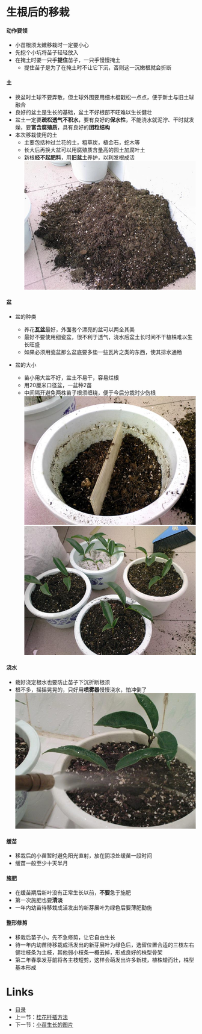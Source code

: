 
# 生根后的移栽

#### 动作要领
  
  * 小苗根须太嫩移栽时一定要小心
  * 先挖个小坑将苗子轻轻放入
  * 在掩土时要一只手**提住**苗子，一只手慢慢掩土
    * 提住苗子是为了在掩土时不让它下沉，否则这一沉嫩根就会折断

#### 土

  * 换盆时土球不要弄散，但土球外围要用细木棍戳松一点点，便于新土与旧土球融合
  * 良好的盆土是生长的基础，盆土不好根部不旺难以生长健壮
  * 盆土一定要**疏松透气不积水**，要有良好的**保水性**，不能浇水就泥泞、干时就发燥，要**富含腐殖质**，具有良好的**团粒结构**  
  * 本次移栽使用的土
    * 主要包括种过兰花的土，粗草炭，植金石，蛇木等
    * 长大后再换大盆可以用腐殖质含量高的园土加腐叶土
    * 新根**经不起肥料**，用**旧盆土**养护，以利发根成活  
      ![](images/移栽-盆土-01.jpg)

#### 盆

  * 盆的种类
    * 养花**瓦盆**最好，外面套个漂亮的盆可以两全其美
    * 最好不要使用细瓷盆，很不利于透气，浇水后盆土长时间不干植株难以生长旺盛
    * 如果必须用瓷盆那么盆底要多垫一些瓦片之类的东西，使其排水通畅
  
  * 盆的大小  
    * 苗小用大盆不好，盆土不易干，容易烂根
    * 用20厘米口径盆，一盆种2苗
    * 中间隔开避免两株苗子根须缠绕，便于今后分栽时少伤根  
    ![](images/移栽-盆-01.jpg)  
    ![](images/移栽-02.jpg)  

#### 浇水

  * 栽好浇定根水也要防止苗子下沉折断根须
  * 根不多，摇摇晃晃的，只好用**喷雾器**慢慢浇水，怕冲倒了  
    ![](images/移栽-喷水-01.jpg)

#### 缓苗

  * 移栽后的小苗暂时避免阳光直射，放在阴凉处缓苗一段时间
  * 缓苗一般至少十天半月

#### 施肥

  * 在缓苗期后新叶没有正常生长以前，**不要**急于施肥
  * 第一次施肥也要**清淡**
  * 一年内幼苗待移栽成活发出的新芽展叶为绿色后要薄肥勤施

#### 整形修剪

  * 移栽后苗子小，先不急修剪，让它自由生长
  * 待一年内幼苗待移栽成活发出的新芽展叶为绿色后，选留位置合适的三枝左右健壮枝条为主枝，其他弱小枝条一概去掉，形成良好的株型骨架
  * 第二年春季发芽前将各主枝短剪，这样会萌发出许多新枝，植株矮而壮，株型基本形成

# Links

* [目录](list.md)
* 上一节：[桂花扦插方法](00.md)
* 下一节：[小苗生长的图片](03.md)
